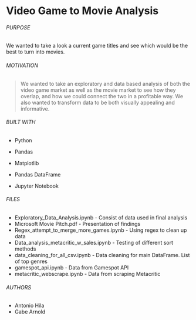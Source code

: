 # Video Game to Movie Analysis

###### PURPOSE

We wanted to take a look a current game titles and see which would be the best to turn into movies.

###### MOTIVATION
> We wanted to take an exploratory and data based analysis of both the video game market as well as the movie market to see how they overlap, and how we could connect the two in a profitable way. We also wanted to transform data to be both visually appealing and informative.


###### BUILT WITH
* Python
* Pandas
* Matplotlib

* Pandas DataFrame
* Jupyter Notebook

###### FILES
* Exploratory_Data_Analysis.ipynb - Consist of data used in final analysis
* Microsoft Movie Pitch.pdf - Presentation of findings
* Regex_attempt_to_merge_more_games.ipynb - Using regex to clean up data
* Data_analysis_metacritic_w_sales.ipynb - Testing of different sort methods
* data_cleaning_for_all_csv.ipynb - Data cleaning for main DataFrame. List of top genres
* gamespot_api.ipynb - Data from Gamespot API
* metacritic_webscrape.ipynb - Data from scraping Metacritic

###### AUTHORS
* Antonio Hila
* Gabe Arnold
